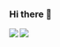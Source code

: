 ### Hi there 👋

<!--
**ChoWonmin/ChoWonmin** is a ✨ _special_ ✨ repository because its `README.md` (this file) appears on your GitHub profile.

Here are some ideas to get you started:

- 🔭 I’m currently working on ...
- 🌱 I’m currently learning ...
- 👯 I’m looking to collaborate on ...
- 🤔 I’m looking for help with ...
- 💬 Ask me about ...
- 📫 How to reach me: ...
- 😄 Pronouns: ...
- ⚡ Fun fact: ...
-->
<a href="https://chowonmin.github.io/portfolio/">
  <img align="left" src="https://github-readme-stats.vercel.app/api/top-langs/?username=ChoWonmin&langs_count=10&hide=html,css&layout=compact&count_private=true&hide=issues" />
</a>

<a href="https://chowonmin.github.io/portfolio/">
  <img align="left" src="https://github-readme-stats.vercel.app/api?username=ChoWonmin&count_private=true&show_icons=true" />
</a>


